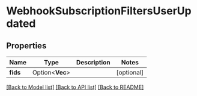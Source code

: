# WebhookSubscriptionFiltersUserUpdated

## Properties

Name | Type | Description | Notes
------------ | ------------- | ------------- | -------------
**fids** | Option<**Vec<i32>**> |  | [optional]

[[Back to Model list]](../README.md#documentation-for-models) [[Back to API list]](../README.md#documentation-for-api-endpoints) [[Back to README]](../README.md)


